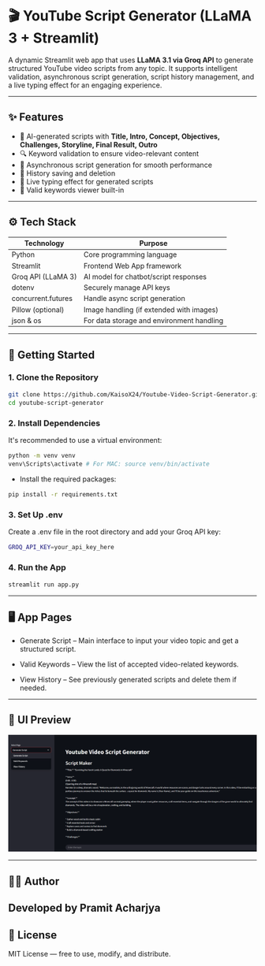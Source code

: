 # 🎬 YouTube Script Generator (LLaMA 3 + Streamlit)

A dynamic Streamlit web app that uses **LLaMA 3.1 via Groq API** to generate structured YouTube video scripts from any topic. It supports intelligent validation, asynchronous script generation, script history management, and a live typing effect for an engaging experience.

---

## ✨ Features

- 🧠 AI-generated scripts with **Title, Intro, Concept, Objectives, Challenges, Storyline, Final Result, Outro**
- 🔍 Keyword validation to ensure video-relevant content
- 🧵 Asynchronous script generation for smooth performance
- 💾 History saving and deletion
- 📜 Live typing effect for generated scripts
- 📑 Valid keywords viewer built-in

---

## ⚙️ Tech Stack

| Technology          | Purpose                                                |
|---------------------|--------------------------------------------------------|
| Python              | Core programming language                              |
| Streamlit           | Frontend Web App framework                             |
| Groq API (LLaMA 3)  | AI model for chatbot/script responses                  |
| dotenv              | Securely manage API keys                               |
| concurrent.futures  | Handle async script generation                         |
| Pillow (optional)   | Image handling (if extended with images)               |
| json & os           | For data storage and environment handling              |

---

## 🚀 Getting Started

### 1. Clone the Repository

```bash
git clone https://github.com/KaisoX24/Youtube-Video-Script-Generator.git
cd youtube-script-generator
```
### 2. Install Dependencies
It's recommended to use a virtual environment:

```bash
python -m venv venv
venv\Scripts\activate # For MAC: source venv/bin/activate
```
- Install the required packages:

```bash
pip install -r requirements.txt
```
### 3. Set Up .env
Create a .env file in the root directory and add your Groq API key:
```bash
GROQ_API_KEY=your_api_key_here
```

### 4. Run the App
```bash
streamlit run app.py
```
---
## 🖥️ App Pages
- Generate Script – Main interface to input your video topic and get a structured script.

- Valid Keywords – View the list of accepted video-related keywords.

- View History – See previously generated scripts and delete them if needed.
---
## 📸 UI Preview
![App Screenshot](assets/screenshot.png)

---
## 🧑‍💻 Author
Developed by Pramit Acharjya
---
## 🪪 License
MIT License — free to use, modify, and distribute.
